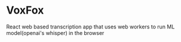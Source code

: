 # VoxFox
 React web based transcription app that uses web workers to run ML model(openai's whisper) in the browser
